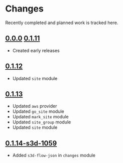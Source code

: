 # Changes
Recently completed and planned work is tracked here.

## [0.0.0](.) [0.1.11](.)
- Created early releases

## [0.1.12](.)
- Updated `site` module

## [0.1.13](.)
- Updated `aws` provider
- Updated `go_site` module
- Updated `mark_site` module
- Updated `site_group` module
- Updated `site` module
## [0.1.14-s3d-1059](.)
- Added `s3d-flow-json` in `changes` module
